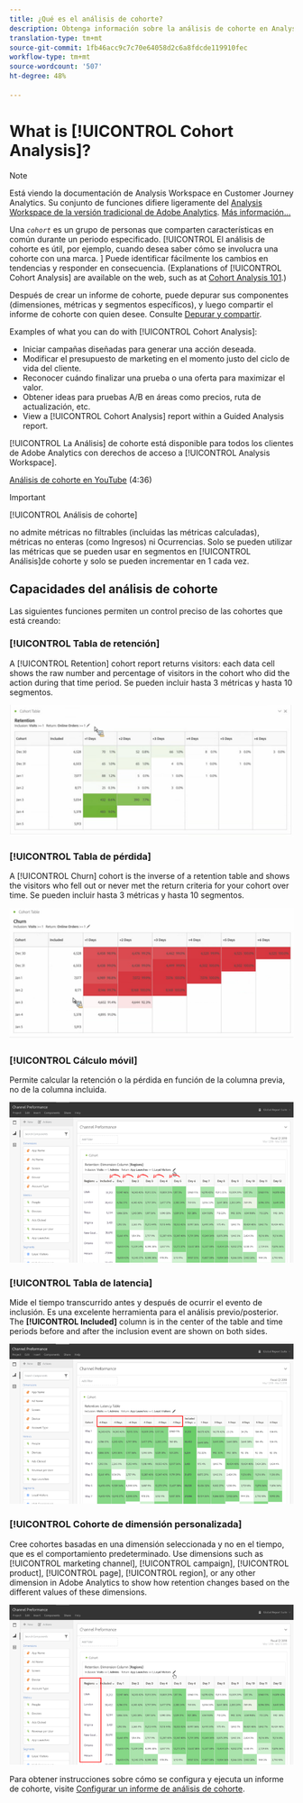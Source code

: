 ```yaml
---
title: ¿Qué es el análisis de cohorte?
description: Obtenga información sobre la análisis de cohorte en Analysis Workspace
translation-type: tm+mt
source-git-commit: 1fb46acc9c7c70e64058d2c6a8fdcde119910fec
workflow-type: tm+mt
source-wordcount: '507'
ht-degree: 48%

---
```



# What is [!UICONTROL Cohort Analysis]?

>[!NOTE]
>
>Está viendo la documentación de Analysis Workspace en Customer Journey Analytics. Su conjunto de funciones difiere ligeramente del [Analysis Workspace de la versión tradicional de Adobe Analytics](https://docs.adobe.com/content/help/es-ES/analytics/analyze/analysis-workspace/home.html). [Más información...](/help/getting-started/cja-aa.md)

Una *`cohort`* es un grupo de personas que comparten características en común durante un periodo especificado. [!UICONTROL El análisis de cohorte es útil, por ejemplo, cuando desea saber cómo se involucra una cohorte con una marca. ] Puede identificar fácilmente los cambios en tendencias y responder en consecuencia. (Explanations of [!UICONTROL Cohort Analysis] are available on the web, such as at [Cohort Analysis 101](https://en.wikipedia.org/wiki/Cohort_analysis).)

Después de crear un informe de cohorte, puede depurar sus componentes (dimensiones, métricas y segmentos específicos), y luego compartir el informe de cohorte con quien desee. Consulte [Depurar y compartir](/help/analysis-workspace/curate-share/curate.md).

Examples of what you can do with [!UICONTROL Cohort Analysis]:

* Iniciar campañas diseñadas para generar una acción deseada.
* Modificar el presupuesto de marketing en el momento justo del ciclo de vida del cliente.
* Reconocer cuándo finalizar una prueba o una oferta para maximizar el valor.
* Obtener ideas para pruebas A/B en áreas como precios, ruta de actualización, etc.
* View a [!UICONTROL Cohort Analysis] report within a Guided Analysis report.

[!UICONTROL La Análisis] de cohorte está disponible para todos los clientes de Adobe Analytics con derechos de acceso a [!UICONTROL Analysis Workspace].

[Análisis de cohorte en YouTube](https://www.youtube.com/watch?v=kqOIYrvV-co&amp;index=45&amp;list=PL2tCx83mn7GuNnQdYGOtlyCu0V5mEZ8sS) (4:36)

>[!IMPORTANT]
>
>[!UICONTROL Análisis de cohorte]
>
>no admite métricas no filtrables (incluidas las métricas calculadas), métricas no enteras (como Ingresos) ni Ocurrencias. Solo se pueden utilizar las métricas que se pueden usar en segmentos en
>[!UICONTROL Análisis]de cohorte y solo se pueden incrementar en 1 cada vez.

## Capacidades del análisis de cohorte

Las siguientes funciones permiten un control preciso de las cohortes que está creando:

### [!UICONTROL Tabla de retención]

A [!UICONTROL Retention] cohort report returns visitors: each data cell shows the raw number and percentage of visitors in the cohort who did the action during that time period. Se pueden incluir hasta 3 métricas y hasta 10 segmentos.

![](assets/retention-report.png)

### [!UICONTROL Tabla de pérdida]

A [!UICONTROL Churn] cohort is the inverse of a retention table and shows the visitors who fell out or never met the return criteria for your cohort over time. Se pueden incluir hasta 3 métricas y hasta 10 segmentos.

![](assets/churn-report.png)

### [!UICONTROL Cálculo móvil]

Permite calcular la retención o la pérdida en función de la columna previa, no de la columna incluida.

![](assets/cohort-rolling-calculation.png)

### [!UICONTROL Tabla de latencia]

Mide el tiempo transcurrido antes y después de ocurrir el evento de inclusión. Es una excelente herramienta para el análisis previo/posterior. The **[!UICONTROL Included]** column is in the center of the table and time periods before and after the inclusion event are shown on both sides.

![](assets/cohort-latency.png)

### [!UICONTROL Cohorte de dimensión personalizada]

Cree cohortes basadas en una dimensión seleccionada y no en el tiempo, que es el comportamiento predeterminado. Use dimensions such as [!UICONTROL marketing channel], [!UICONTROL campaign], [!UICONTROL product], [!UICONTROL page], [!UICONTROL region], or any other dimension in Adobe Analytics to show how retention changes based on the different values of these dimensions.

![](assets/cohort-customizable-cohort-row.png)

Para obtener instrucciones sobre cómo se configura y ejecuta un informe de cohorte, visite [Configurar un informe de análisis de cohorte](/help/analysis-workspace/visualizations/cohort-table/t-cohort.md).

